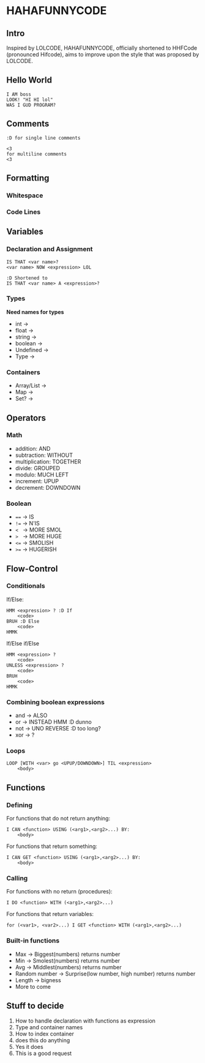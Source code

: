 # HAHAFUNNYCODE


## Intro
Inspired by LOLCODE, HAHAFUNNYCODE, officially shortened to HHFCode (pronounced Hifcode), aims to improve upon the style that was proposed by LOLCODE.

## Hello World

    I AM boss
    LOOK! "HI HI lol"
    WAS I GUD PROGRAM?

## Comments

    :D for single line comments

    <3
    for multiline comments
    <3

## Formatting

### Whitespace

### Code Lines



## Variables

### Declaration and Assignment

    IS THAT <var name>?
    <var name> NOW <expression> LOL

    :D Shortened to
    IS THAT <var name> A <expression>?

### Types
**Need names for types**
* int ->
* float ->
* string ->
* boolean ->
* Undefined ->
* Type ->


### Containers
* Array/List ->
* Map ->
* Set? ->

## Operators

### Math
* addition: AND
* subtraction: WITHOUT
* multiplication: TOGETHER
* divide: GROUPED
* modulo: MUCH LEFT
* increment: UPUP
* decrement: DOWNDOWN

### Boolean
* `==` -> IS
* `!=` -> N'IS
* `<` &nbsp;&nbsp;-> MORE SMOL
* `>` &nbsp;&nbsp;-> MORE HUGE
* `<=` -> SMOLISH
* `>=` -> HUGERISH


## Flow-Control

### Conditionals
If/Else:

    HMM <expression> ? :D If
        <code>
    BRUH :D Else
        <code>
    HMMK

If/Else if/Else

    HMM <expression> ?
        <code>
    UNLESS <expression> ?
        <code>
    BRUH
        <code>
    HMMK

### Combining boolean expressions

* and -> ALSO
* or -> INSTEAD HMM :D dunno
* not -> UNO REVERSE :D too long?
* xor -> ?

### Loops

    LOOP [WITH <var> go <UPUP/DOWNDOWN>] TIL <expression>
        <body>


## Functions

### Defining

For functions that do not return anything:

    I CAN <function> USING (<arg1>,<arg2>...) BY:
        <body>

For functions that return something:

    I CAN GET <function> USING (<arg1>,<arg2>...) BY:
        <body>

### Calling

For functions with no return (procedures):

    I DO <function> WITH (<arg1>,<arg2>...)

For functions that return variables:

    for (<var1>, <var2>...) I GET <function> WITH (<arg1>,<arg2>...)

### Built-in functions
- Max -> Biggest(numbers) returns number
- Min -> Smolest(numbers) returns number
- Avg -> Middlest(numbers) returns number
- Random number -> Surprise(low number, high number) returns number
- Length -> bigness
- More to come


## Stuff to decide

1. How to handle declaration with functions as expression
2. Type and container names  
3. How to index container
4. does this do anything
5. Yes it does
6. This is a good request
